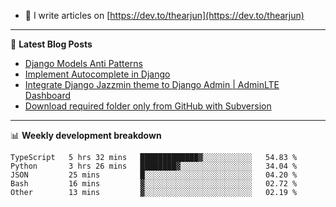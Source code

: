 <!-- ![My Profile Introduction Image](https://i.ibb.co/tLFZ15Q/gh.png) -->
- 📝 I write articles on [https://dev.to/thearjun](https://dev.to/thearjun)

-------

📕 **Latest Blog Posts**
<!-- BLOG-POST-LIST:START -->
- [Django Models Anti Patterns](https://dev.to/thearjun/django-models-anti-patterns-1ma1)
- [Implement Autocomplete in Django](https://dev.to/thearjun/implement-autocomplete-in-django-3h20)
- [Integrate Django Jazzmin theme to Django Admin | AdminLTE Dashboard](https://dev.to/thearjun/integrate-django-jazzmin-theme-to-django-admin-adminlte-dashboard-5aao)
- [Download required folder only from GitHub with Subversion](https://dev.to/thearjun/download-required-folder-only-from-github-with-subversion-2gpc)
<!-- BLOG-POST-LIST:END -->

-------

📊 **Weekly development breakdown**
<!--START_SECTION:waka-->

```text
TypeScript   5 hrs 32 mins   █████████████▓░░░░░░░░░░░   54.83 %
Python       3 hrs 26 mins   ████████▓░░░░░░░░░░░░░░░░   34.04 %
JSON         25 mins         █░░░░░░░░░░░░░░░░░░░░░░░░   04.20 %
Bash         16 mins         ▓░░░░░░░░░░░░░░░░░░░░░░░░   02.72 %
Other        13 mins         ▓░░░░░░░░░░░░░░░░░░░░░░░░   02.19 %
```

<!--END_SECTION:waka-->
<img src='https://profile-counter.glitch.me/thearjun/count.svg' width='0px'>
